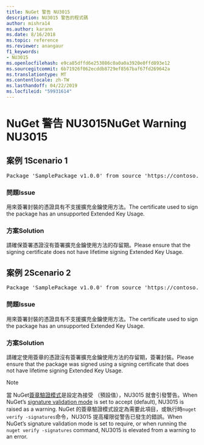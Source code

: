 ```yaml
---
title: NuGet 警告 NU3015
description: NU3015 警告的程式碼
author: mishra14
ms.author: karann
ms.date: 8/16/2018
ms.topic: reference
ms.reviewer: anangaur
f1_keywords:
- NU3015
ms.openlocfilehash: e9ca85dffd6e253086c0a0a0a3920e0ffd893e12
ms.sourcegitcommit: 6b71926f062ecddb8729ef8567baf67fd269642a
ms.translationtype: MT
ms.contentlocale: zh-TW
ms.lasthandoff: 04/22/2019
ms.locfileid: "59931614"
---
```

# <a name="nuget-warning-nu3015"></a><span data-ttu-id="a50a6-103">NuGet 警告 NU3015</span><span class="sxs-lookup"><span data-stu-id="a50a6-103">NuGet Warning NU3015</span></span>

## <a name="scenario-1"></a><span data-ttu-id="a50a6-104">案例 1</span><span class="sxs-lookup"><span data-stu-id="a50a6-104">Scenario 1</span></span>

<pre>Package 'SamplePackage v1.0.0' from source 'https://contoso.com/index.json': The lifetime signing EKU in the primary signature's certificate is not supported.</pre>

### <a name="issue"></a><span data-ttu-id="a50a6-105">問題</span><span class="sxs-lookup"><span data-stu-id="a50a6-105">Issue</span></span>

<span data-ttu-id="a50a6-106">用來簽署封裝的憑證具有不支援擴充金鑰使用方法。</span><span class="sxs-lookup"><span data-stu-id="a50a6-106">The certificate used to sign the package has an unsupported Extended Key Usage.</span></span>


### <a name="solution"></a><span data-ttu-id="a50a6-107">方案</span><span class="sxs-lookup"><span data-stu-id="a50a6-107">Solution</span></span>

<span data-ttu-id="a50a6-108">請確保簽署憑證沒有簽署擴充金鑰使用方法的存留期。</span><span class="sxs-lookup"><span data-stu-id="a50a6-108">Please ensure that the signing certificate does not have lifetime signing Extended Key Usage.</span></span>



## <a name="scenario-2"></a><span data-ttu-id="a50a6-109">案例 2</span><span class="sxs-lookup"><span data-stu-id="a50a6-109">Scenario 2</span></span>

<pre>Package 'SamplePackage v1.0.0' from source 'https://contoso.com/index.json': The lifetime signing EKU in the signing certificate is not supported.</pre>

### <a name="issue"></a><span data-ttu-id="a50a6-110">問題</span><span class="sxs-lookup"><span data-stu-id="a50a6-110">Issue</span></span>

<span data-ttu-id="a50a6-111">用來簽署封裝的憑證具有不支援擴充金鑰使用方法。</span><span class="sxs-lookup"><span data-stu-id="a50a6-111">The certificate used to sign the package has an unsupported Extended Key Usage.</span></span>


### <a name="solution"></a><span data-ttu-id="a50a6-112">方案</span><span class="sxs-lookup"><span data-stu-id="a50a6-112">Solution</span></span>

<span data-ttu-id="a50a6-113">請確定使用簽章的憑證沒有簽署擴充金鑰使用方法的存留期，簽署封裝。</span><span class="sxs-lookup"><span data-stu-id="a50a6-113">Please ensure that the package was signed using a signing certificate that does not have lifetime signing Extended Key Usage.</span></span>


> [!Note]
> <span data-ttu-id="a50a6-114">當 NuGet[簽章驗證模式](https://docs.microsoft.com/en-us/nuget/consume-packages/installing-signed-packages#configure-package-signature-requirements)是設定為接受 （預設值），NU3015 就會引發警告。</span><span class="sxs-lookup"><span data-stu-id="a50a6-114">When NuGet’s [signature validation mode](https://docs.microsoft.com/en-us/nuget/consume-packages/installing-signed-packages#configure-package-signature-requirements) is set to accept (default), NU3015 is raised as a warning.</span></span> <span data-ttu-id="a50a6-115">NuGet 的簽章驗證模式設定為需要此項目，或執行時`nuget verify -signatures`命令，NU3015 提高權限從警告已發生的錯誤。</span><span class="sxs-lookup"><span data-stu-id="a50a6-115">When NuGet’s signature validation mode is set to require, or when running the `nuget verify -signatures` command, NU3015 is elevated from a warning to an error.</span></span> 